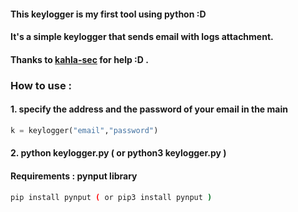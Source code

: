 #### This keylogger is my first tool using python :D
#### It's a simple keylogger that sends email with logs attachment.
#### Thanks to [kahla-sec](https://github.com/kahla-sec) for help :D .
### How to use : 
#### 1. specify the address and the password of your email in the main
```python
k = keylogger("email","password")
```
#### 2. python keylogger.py ( or python3 keylogger.py )
#### Requirements :  pynput library
```sh
pip install pynput ( or pip3 install pynput )
```
